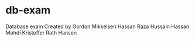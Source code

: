 # db-exam
Database exam
Created by
Gordon Mikkelsen
Hassan Raza Hussain
Hassan Mohdi
Kristoffer Rath Hansen
